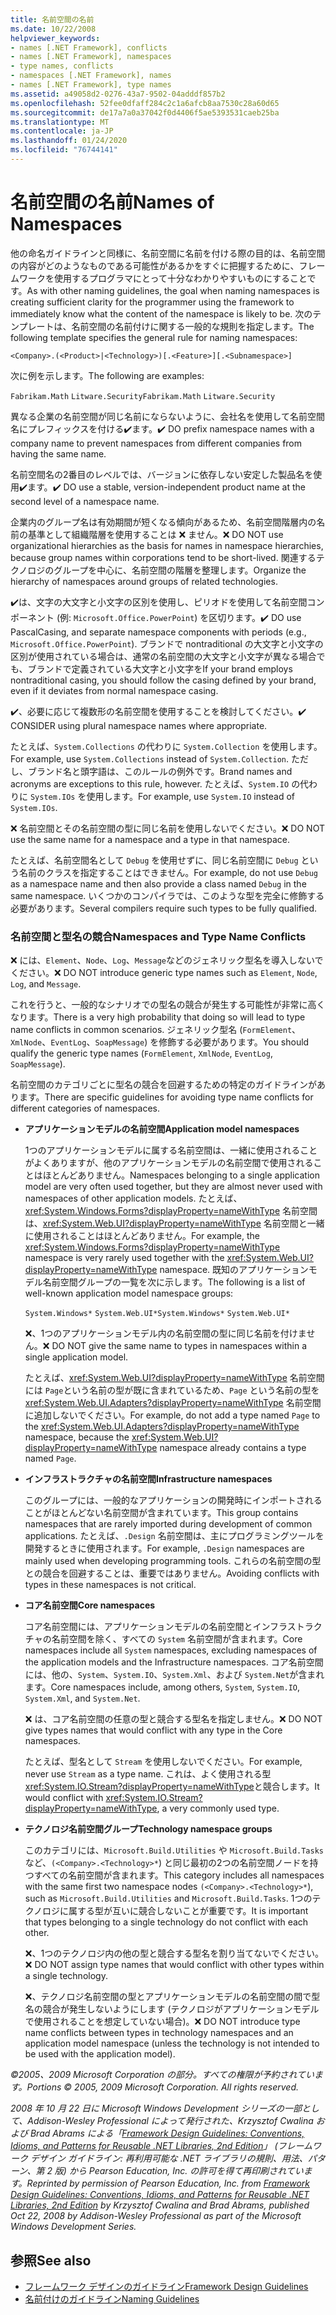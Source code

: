 ```yaml
---
title: 名前空間の名前
ms.date: 10/22/2008
helpviewer_keywords:
- names [.NET Framework], conflicts
- names [.NET Framework], namespaces
- type names, conflicts
- namespaces [.NET Framework], names
- names [.NET Framework], type names
ms.assetid: a49058d2-0276-43a7-9502-04adddf857b2
ms.openlocfilehash: 52fee0dfaff284c2c1a6afcb8aa7530c28a60d65
ms.sourcegitcommit: de17a7a0a37042f0d4406f5ae5393531caeb25ba
ms.translationtype: MT
ms.contentlocale: ja-JP
ms.lasthandoff: 01/24/2020
ms.locfileid: "76744141"
---
```

# <a name="names-of-namespaces"></a><span data-ttu-id="eae4a-102">名前空間の名前</span><span class="sxs-lookup"><span data-stu-id="eae4a-102">Names of Namespaces</span></span>
<span data-ttu-id="eae4a-103">他の命名ガイドラインと同様に、名前空間に名前を付ける際の目的は、名前空間の内容がどのようなものである可能性があるかをすぐに把握するために、フレームワークを使用するプログラマにとって十分なわかりやすいものにすることです。</span><span class="sxs-lookup"><span data-stu-id="eae4a-103">As with other naming guidelines, the goal when naming namespaces is creating sufficient clarity for the programmer using the framework to immediately know what the content of the namespace is likely to be.</span></span> <span data-ttu-id="eae4a-104">次のテンプレートは、名前空間の名前付けに関する一般的な規則を指定します。</span><span class="sxs-lookup"><span data-stu-id="eae4a-104">The following template specifies the general rule for naming namespaces:</span></span>

 `<Company>.(<Product>|<Technology>)[.<Feature>][.<Subnamespace>]`

 <span data-ttu-id="eae4a-105">次に例を示します。</span><span class="sxs-lookup"><span data-stu-id="eae4a-105">The following are examples:</span></span>

 <span data-ttu-id="eae4a-106">`Fabrikam.Math` `Litware.Security`</span><span class="sxs-lookup"><span data-stu-id="eae4a-106">`Fabrikam.Math` `Litware.Security`</span></span>

 <span data-ttu-id="eae4a-107">異なる企業の名前空間が同じ名前にならないように、会社名を使用して名前空間名にプレフィックスを付ける✔️ます。</span><span class="sxs-lookup"><span data-stu-id="eae4a-107">✔️ DO prefix namespace names with a company name to prevent namespaces from different companies from having the same name.</span></span>

 <span data-ttu-id="eae4a-108">名前空間名の2番目のレベルでは、バージョンに依存しない安定した製品名を使用✔️ます。</span><span class="sxs-lookup"><span data-stu-id="eae4a-108">✔️ DO use a stable, version-independent product name at the second level of a namespace name.</span></span>

 <span data-ttu-id="eae4a-109">企業内のグループ名は有効期間が短くなる傾向があるため、名前空間階層内の名前の基準として組織階層を使用することは ❌ ません。</span><span class="sxs-lookup"><span data-stu-id="eae4a-109">❌ DO NOT use organizational hierarchies as the basis for names in namespace hierarchies, because group names within corporations tend to be short-lived.</span></span> <span data-ttu-id="eae4a-110">関連するテクノロジのグループを中心に、名前空間の階層を整理します。</span><span class="sxs-lookup"><span data-stu-id="eae4a-110">Organize the hierarchy of namespaces around groups of related technologies.</span></span>

 <span data-ttu-id="eae4a-111">✔️は、文字の大文字と小文字の区別を使用し、ピリオドを使用して名前空間コンポーネント (例: `Microsoft.Office.PowerPoint`) を区切ります。</span><span class="sxs-lookup"><span data-stu-id="eae4a-111">✔️ DO use PascalCasing, and separate namespace components with periods (e.g., `Microsoft.Office.PowerPoint`).</span></span> <span data-ttu-id="eae4a-112">ブランドで nontraditional の大文字と小文字の区別が使用されている場合は、通常の名前空間の大文字と小文字が異なる場合でも、ブランドで定義されている大文字と小文字を</span><span class="sxs-lookup"><span data-stu-id="eae4a-112">If your brand employs nontraditional casing, you should follow the casing defined by your brand, even if it deviates from normal namespace casing.</span></span>

 <span data-ttu-id="eae4a-113">✔️、必要に応じて複数形の名前空間を使用することを検討してください。</span><span class="sxs-lookup"><span data-stu-id="eae4a-113">✔️ CONSIDER using plural namespace names where appropriate.</span></span>

 <span data-ttu-id="eae4a-114">たとえば、`System.Collections` の代わりに `System.Collection` を使用します。</span><span class="sxs-lookup"><span data-stu-id="eae4a-114">For example, use `System.Collections` instead of `System.Collection`.</span></span> <span data-ttu-id="eae4a-115">ただし、ブランド名と頭字語は、このルールの例外です。</span><span class="sxs-lookup"><span data-stu-id="eae4a-115">Brand names and acronyms are exceptions to this rule, however.</span></span> <span data-ttu-id="eae4a-116">たとえば、`System.IO` の代わりに `System.IOs` を使用します。</span><span class="sxs-lookup"><span data-stu-id="eae4a-116">For example, use `System.IO` instead of `System.IOs`.</span></span>

 <span data-ttu-id="eae4a-117">❌ 名前空間とその名前空間の型に同じ名前を使用しないでください。</span><span class="sxs-lookup"><span data-stu-id="eae4a-117">❌ DO NOT use the same name for a namespace and a type in that namespace.</span></span>

 <span data-ttu-id="eae4a-118">たとえば、名前空間名として `Debug` を使用せずに、同じ名前空間に `Debug` という名前のクラスを指定することはできません。</span><span class="sxs-lookup"><span data-stu-id="eae4a-118">For example, do not use `Debug` as a namespace name and then also provide a class named `Debug` in the same namespace.</span></span> <span data-ttu-id="eae4a-119">いくつかのコンパイラでは、このような型を完全に修飾する必要があります。</span><span class="sxs-lookup"><span data-stu-id="eae4a-119">Several compilers require such types to be fully qualified.</span></span>

### <a name="namespaces-and-type-name-conflicts"></a><span data-ttu-id="eae4a-120">名前空間と型名の競合</span><span class="sxs-lookup"><span data-stu-id="eae4a-120">Namespaces and Type Name Conflicts</span></span>
 <span data-ttu-id="eae4a-121">❌ には、`Element`、`Node`、`Log`、`Message`などのジェネリック型名を導入しないでください。</span><span class="sxs-lookup"><span data-stu-id="eae4a-121">❌ DO NOT introduce generic type names such as `Element`, `Node`, `Log`, and `Message`.</span></span>

 <span data-ttu-id="eae4a-122">これを行うと、一般的なシナリオでの型名の競合が発生する可能性が非常に高くなります。</span><span class="sxs-lookup"><span data-stu-id="eae4a-122">There is a very high probability that doing so will lead to type name conflicts in common scenarios.</span></span> <span data-ttu-id="eae4a-123">ジェネリック型名 (`FormElement`、`XmlNode`、`EventLog`、`SoapMessage`) を修飾する必要があります。</span><span class="sxs-lookup"><span data-stu-id="eae4a-123">You should qualify the generic type names (`FormElement`, `XmlNode`, `EventLog`, `SoapMessage`).</span></span>

 <span data-ttu-id="eae4a-124">名前空間のカテゴリごとに型名の競合を回避するための特定のガイドラインがあります。</span><span class="sxs-lookup"><span data-stu-id="eae4a-124">There are specific guidelines for avoiding type name conflicts for different categories of namespaces.</span></span>

- <span data-ttu-id="eae4a-125">**アプリケーションモデルの名前空間**</span><span class="sxs-lookup"><span data-stu-id="eae4a-125">**Application model namespaces**</span></span>

     <span data-ttu-id="eae4a-126">1つのアプリケーションモデルに属する名前空間は、一緒に使用されることがよくありますが、他のアプリケーションモデルの名前空間で使用されることはほとんどありません。</span><span class="sxs-lookup"><span data-stu-id="eae4a-126">Namespaces belonging to a single application model are very often used together, but they are almost never used with namespaces of other application models.</span></span> <span data-ttu-id="eae4a-127">たとえば、<xref:System.Windows.Forms?displayProperty=nameWithType> 名前空間は、<xref:System.Web.UI?displayProperty=nameWithType> 名前空間と一緒に使用されることはほとんどありません。</span><span class="sxs-lookup"><span data-stu-id="eae4a-127">For example, the <xref:System.Windows.Forms?displayProperty=nameWithType> namespace is very rarely used together with the <xref:System.Web.UI?displayProperty=nameWithType> namespace.</span></span> <span data-ttu-id="eae4a-128">既知のアプリケーションモデル名前空間グループの一覧を次に示します。</span><span class="sxs-lookup"><span data-stu-id="eae4a-128">The following is a list of well-known application model namespace groups:</span></span>

     <span data-ttu-id="eae4a-129">`System.Windows*` `System.Web.UI*`</span><span class="sxs-lookup"><span data-stu-id="eae4a-129">`System.Windows*` `System.Web.UI*`</span></span>

     <span data-ttu-id="eae4a-130">❌、1つのアプリケーションモデル内の名前空間の型に同じ名前を付けません。</span><span class="sxs-lookup"><span data-stu-id="eae4a-130">❌ DO NOT give the same name to types in namespaces within a single application model.</span></span>

     <span data-ttu-id="eae4a-131">たとえば、<xref:System.Web.UI?displayProperty=nameWithType> 名前空間には `Page`という名前の型が既に含まれているため、`Page` という名前の型を <xref:System.Web.UI.Adapters?displayProperty=nameWithType> 名前空間に追加しないでください。</span><span class="sxs-lookup"><span data-stu-id="eae4a-131">For example, do not add a type named `Page` to the <xref:System.Web.UI.Adapters?displayProperty=nameWithType> namespace, because the <xref:System.Web.UI?displayProperty=nameWithType> namespace already contains a type named `Page`.</span></span>

- <span data-ttu-id="eae4a-132">**インフラストラクチャの名前空間**</span><span class="sxs-lookup"><span data-stu-id="eae4a-132">**Infrastructure namespaces**</span></span>

     <span data-ttu-id="eae4a-133">このグループには、一般的なアプリケーションの開発時にインポートされることがほとんどない名前空間が含まれています。</span><span class="sxs-lookup"><span data-stu-id="eae4a-133">This group contains namespaces that are rarely imported during development of common applications.</span></span> <span data-ttu-id="eae4a-134">たとえば、`.Design` 名前空間は、主にプログラミングツールを開発するときに使用されます。</span><span class="sxs-lookup"><span data-stu-id="eae4a-134">For example, `.Design` namespaces are mainly used when developing programming tools.</span></span> <span data-ttu-id="eae4a-135">これらの名前空間の型との競合を回避することは、重要ではありません。</span><span class="sxs-lookup"><span data-stu-id="eae4a-135">Avoiding conflicts with types in these namespaces is not critical.</span></span>

- <span data-ttu-id="eae4a-136">**コア名前空間**</span><span class="sxs-lookup"><span data-stu-id="eae4a-136">**Core namespaces**</span></span>

     <span data-ttu-id="eae4a-137">コア名前空間には、アプリケーションモデルの名前空間とインフラストラクチャの名前空間を除く、すべての `System` 名前空間が含まれます。</span><span class="sxs-lookup"><span data-stu-id="eae4a-137">Core namespaces include all `System` namespaces, excluding namespaces of the application models and the Infrastructure namespaces.</span></span> <span data-ttu-id="eae4a-138">コア名前空間には、他の、`System`、`System.IO`、`System.Xml`、および `System.Net`が含まれます。</span><span class="sxs-lookup"><span data-stu-id="eae4a-138">Core namespaces include, among others, `System`, `System.IO`, `System.Xml`, and `System.Net`.</span></span>

     <span data-ttu-id="eae4a-139">❌ は、コア名前空間の任意の型と競合する型名を指定しません。</span><span class="sxs-lookup"><span data-stu-id="eae4a-139">❌ DO NOT give types names that would conflict with any type in the Core namespaces.</span></span>

     <span data-ttu-id="eae4a-140">たとえば、型名として `Stream` を使用しないでください。</span><span class="sxs-lookup"><span data-stu-id="eae4a-140">For example, never use `Stream` as a type name.</span></span> <span data-ttu-id="eae4a-141">これは、よく使用される型 <xref:System.IO.Stream?displayProperty=nameWithType>と競合します。</span><span class="sxs-lookup"><span data-stu-id="eae4a-141">It would conflict with <xref:System.IO.Stream?displayProperty=nameWithType>, a very commonly used type.</span></span>

- <span data-ttu-id="eae4a-142">**テクノロジ名前空間グループ**</span><span class="sxs-lookup"><span data-stu-id="eae4a-142">**Technology namespace groups**</span></span>

     <span data-ttu-id="eae4a-143">このカテゴリには、`Microsoft.Build.Utilities` や `Microsoft.Build.Tasks`など、`(<Company>.<Technology>*`) と同じ最初の2つの名前空間ノードを持つすべての名前空間が含まれます。</span><span class="sxs-lookup"><span data-stu-id="eae4a-143">This category includes all namespaces with the same first two namespace nodes `(<Company>.<Technology>*`), such as `Microsoft.Build.Utilities` and `Microsoft.Build.Tasks`.</span></span> <span data-ttu-id="eae4a-144">1つのテクノロジに属する型が互いに競合しないことが重要です。</span><span class="sxs-lookup"><span data-stu-id="eae4a-144">It is important that types belonging to a single technology do not conflict with each other.</span></span>

     <span data-ttu-id="eae4a-145">❌、1つのテクノロジ内の他の型と競合する型名を割り当てないでください。</span><span class="sxs-lookup"><span data-stu-id="eae4a-145">❌ DO NOT assign type names that would conflict with other types within a single technology.</span></span>

     <span data-ttu-id="eae4a-146">❌、テクノロジ名前空間の型とアプリケーションモデルの名前空間の間で型名の競合が発生しないようにします (テクノロジがアプリケーションモデルで使用されることを想定していない場合)。</span><span class="sxs-lookup"><span data-stu-id="eae4a-146">❌ DO NOT introduce type name conflicts between types in technology namespaces and an application model namespace (unless the technology is not intended to be used with the application model).</span></span>

 <span data-ttu-id="eae4a-147">*©2005、2009 Microsoft Corporation の部分。すべての権限が予約されています。*</span><span class="sxs-lookup"><span data-stu-id="eae4a-147">*Portions © 2005, 2009 Microsoft Corporation. All rights reserved.*</span></span>

 <span data-ttu-id="eae4a-148">*2008 年 10 月 22 日に Microsoft Windows Development シリーズの一部として、Addison-Wesley Professional によって発行された、Krzysztof Cwalina および Brad Abrams による「[Framework Design Guidelines: Conventions, Idioms, and Patterns for Reusable .NET Libraries, 2nd Edition](https://www.informit.com/store/framework-design-guidelines-conventions-idioms-and-9780321545619)」 (フレームワーク デザイン ガイドライン: 再利用可能な .NET ライブラリの規則、用法、パターン、第 2 版) から Pearson Education, Inc. の許可を得て再印刷されています。*</span><span class="sxs-lookup"><span data-stu-id="eae4a-148">*Reprinted by permission of Pearson Education, Inc. from [Framework Design Guidelines: Conventions, Idioms, and Patterns for Reusable .NET Libraries, 2nd Edition](https://www.informit.com/store/framework-design-guidelines-conventions-idioms-and-9780321545619) by Krzysztof Cwalina and Brad Abrams, published Oct 22, 2008 by Addison-Wesley Professional as part of the Microsoft Windows Development Series.*</span></span>

## <a name="see-also"></a><span data-ttu-id="eae4a-149">参照</span><span class="sxs-lookup"><span data-stu-id="eae4a-149">See also</span></span>

- [<span data-ttu-id="eae4a-150">フレームワーク デザインのガイドライン</span><span class="sxs-lookup"><span data-stu-id="eae4a-150">Framework Design Guidelines</span></span>](../../../docs/standard/design-guidelines/index.md)
- [<span data-ttu-id="eae4a-151">名前付けのガイドライン</span><span class="sxs-lookup"><span data-stu-id="eae4a-151">Naming Guidelines</span></span>](../../../docs/standard/design-guidelines/naming-guidelines.md)
